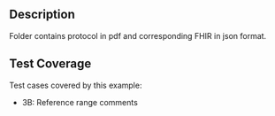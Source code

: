 ## Description

Folder contains protocol in pdf and corresponding FHIR in json format.

## Test Coverage

Test cases covered by this example:
* 3B: Reference range comments
